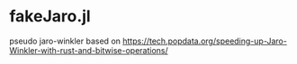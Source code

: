 # fakeJaro.jl
pseudo jaro-winkler based on  https://tech.popdata.org/speeding-up-Jaro-Winkler-with-rust-and-bitwise-operations/
